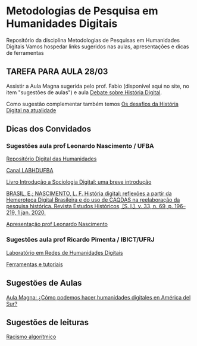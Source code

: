 # Metodologias de Pesquisa em Humanidades Digitais
Repositório da disciplina Metodologias de Pesquisas em Humanidades Digitais 
Vamos hospedar links sugeridos nas aulas, apresentações  e dicas de ferramentas 


## TAREFA PARA AULA 28/03
Assistir a Aula Magna sugerida pelo prof. Fabio (disponível aqui no site, no item "sugestões de aulas") e aula [Debate sobre História Digital](https://www.youtube.com/watch?v=T-aRq1c3QiY).

Como sugestão complementar também temos [Os desafios da História Digital na atualidade](https://www.youtube.com/watch?v=4xgdu1oLxuQ)



## Dicas dos Convidados

### Sugestões aula prof Leonardo Nascimento / UFBA

[Repositório Digital das Humanidades](https://labhdufba.github.io/redhbr/)

[Canal LABHDUFBA](https://www.youtube.com/c/LABHDUFBA)

[Livro Introdução a Sociologia Digital: uma breve introdução](https://repositorio.ufba.br/bitstream/ri/32746/5/SociologiaDigitalPDF.pdf)

[BRASIL, E.; NASCIMENTO, L. F. História digital: reflexões a partir da Hemeroteca Digital Brasileira e do uso de CAQDAS na reelaboração da pesquisa histórica. Revista Estudos Históricos, [S. l.], v. 33, n. 69, p. 196–219, 1 jan. 2020.](https://bibliotecadigital.fgv.br/ojs/index.php/reh/article/view/79933)

[Apresentação prof Leonardo Nascimento](https://drive.google.com/file/d/1LwBKiJyNix8-pVEsr0YkDlmMbP1Knvhr/view)


### Sugestões aula prof Ricardo Pimenta / IBICT/UFRJ

[Laboratório em Redes de Humanidades Digitais](http://www.larhud.ibict.br)
    
[Ferramentas e tutoriais](http://www.larhud.ibict.br/index.php?title=Ferramentas)

## Sugestões de Aulas 

[Aula Magna: ¿Cómo podemos hacer humanidades digitales en América del Sur?](https://www.youtube.com/watch?v=XewWPtu6nzo)

## Sugestões de leituras

[Racismo algorítmico](https://tarciziosilva.com.br/blog/destaques/posts/racismo-algoritmico-linha-do-tempo/)



